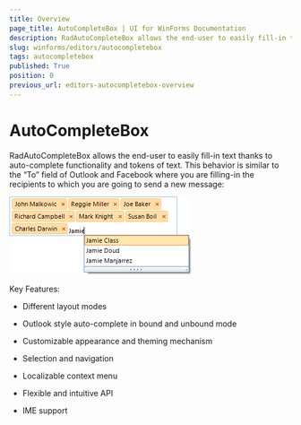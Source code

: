 ```yaml
---
title: Overview
page_title: AutoCompleteBox | UI for WinForms Documentation
description: RadAutoCompleteBox allows the end-user to easily fill-in text thanks to auto-complete functionality and tokens of text.
slug: winforms/editors/autocompletebox
tags: autocompletebox
published: True
position: 0
previous_url: editors-autocompletebox-overview
---
```


# AutoCompleteBox



RadAutoCompleteBox allows the end-user to easily fill-in text thanks to auto-complete functionality and tokens of text. This behavior is similar to the “To” field of Outlook and Facebook where you are filling-in the recipients to which you are going to send a new message:
      
![editors-autocompletebox-overview 001](images/editors-autocompletebox-overview001.png)

Key Features:

* Different layout modes

* Outlook style auto-complete in bound and unbound mode

* Customizable appearance and theming mechanism

* Selection and navigation

* Localizable context menu  

* Flexible and intuitive API

* IME support

## 
